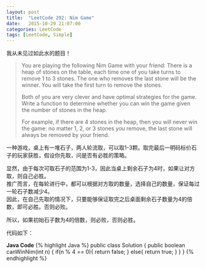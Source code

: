 ```yaml
---
layout: post
title:  "LeetCode 292: Nim Game"
date:   2015-10-29 21:07:00
categories: LeetCode
tags: [LeetCode, Simple]
---
```


我从未见过如此水的题目！

>You are playing the following Nim Game with your friend: There is a heap of stones on the table, each time one of you take turns to remove 1 to 3 stones. The one who removes the last stone will be the winner. You will take the first turn to remove the stones.  
>  
>Both of you are very clever and have optimal strategies for the game. Write a function to determine whether you can win the game given the number of stones in the heap.  
>  
>For example, if there are 4 stones in the heap, then you will never win the game: no matter 1, 2, or 3 stones you remove, the last stone will always be removed by your friend.  

一种游戏，桌上有一堆石子，两人轮流取，可以取1-3颗。取完最后一明码标价石子的玩家获胜，假设你先取，问是否有必胜的策略。  

显然，由于每次可取石子的范围为1-3，因此当桌上剩余石子为4时，如果让对方取，则自己必胜。   
推广而言，在每轮进行中，都可以根据对方取的数量，选择自己的数量，保证每过一轮石子数减少4。  
因此，在自己先取的情况下，只要能够保证取完之后桌面剩余石子数量为4的倍数，即可必胜。否则必败。

所以，如果初始石子数为4的倍数，则必败，否则必胜。  

代码如下：

**Java Code**
{% highlight Java %}
public class Solution {
    public boolean canWinNim(int n) {
        if(n % 4 == 0){
            return false;
        }
        else{
            return true;
        }
    }
}
{% endhighlight %}
